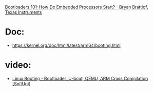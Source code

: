 [Bootloaders 101: How Do Embedded Processors Start? - Bryan Brattlof, Texas Instruments](https://youtu.be/UvFG76qM6co)

# Doc:
- https://kernel.org/doc/html/latest/arm64/booting.html

# video:
- [Linux Booting - Bootloader, U-boot, QEMU, ARM Cross Compilation [SoftUni]](https://youtu.be/KLFws01RtbE)
